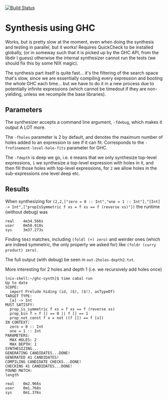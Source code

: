 [![Build Status](https://www.travis-ci.com/Tritlo/ghc-synth.svg?token=YpmPqezsnvxxwFc8zMFo&branch=master)](https://www.travis-ci.com/Tritlo/ghc-synth)

Synthesis using GHC
===================

Works, but is pretty slow at the moment, even when doing the synthesis and
testing in parallel, but it works! Requires QuickCheck to be installed globally,
(or in someway such that it is picked up by the GHC API, from the libdir I guess)
otherwise the internal synthesizer cannot run the tests (we should fix this
by some NIX magic).

The synthesis part itself is quite fast... it's the filtering of the search
space that's slow, since we are essentially compiling every expression and
booting the whole GHC each time... but we have to do it in a new process due
to potentially infinite expressions (which cannot be timedout if they are
non-yielding, unless we recompile the base libraries).

Parameters
---------

The synthesizer accepts a command line argument, `-fdebug`, which makes it
output A LOT more.

The `-fholes` parameter is 2 by default, and denotes the maximum number of
holes added to an expression to see if it can fit. Corresponds to the
`-frefinement-level-hole-fits` parameter for GHC.

The `-fdepth` is deep we go, i.e. `0` means that we only synthesize top-level
expressions, `1` we synthesize a top-level expression with holes in it, and then
fill those holes with top-level expressions, for `2` we allow holes in the
sub-expressions one level deep etc.

Results
-------
When synthesizing for `(2,2,["zero = 0 :: Int","one = 1 :: Int"],"[Int] -> Int",["propIsSymmetric f xs = f xs == f (reverse xs)"])` the runtime (without debug) was

```
real	4m34.566s
user	0m50.918s
sys	    3m37.273s
```

Finding `5843` matches, including `(foldl (+) zero)` and
weirder ones (which are indeed symmetric, the only property we asked for) like
`(foldr (curry product) zero)`.

The full output (with debug) be seen in `out-2holes-depth2.txt`.


More interesting for 2 holes and depth 1 (i.e. we recursively add holes once)


```
[nix-shell:~/ghc-synth]$ time cabal run
Up to date
SCOPE:
  import Prelude hiding (id, ($), ($!), asTypeOf)
TARGET TYPE:
  [a] -> Int
MUST SATISFY:
  prop_is_symmetric f xs = f xs == f (reverse xs)
  prop_bin f = f [] == 0 || f [] == 1
  prop_not_const f x = not ((f []) == f [x])
IN CONTEXT:
  zero = 0 :: Int
  one = 1 :: Int
PARAMETERS:
  MAX HOLES: 2
  MAX DEPTH: 1
SYNTHESIZING...
GENERATING CANDIDATES...DONE!
GENERATED 41 CANDIDATES!
COMPILING CANDIDATE CHECKS...DONE!
CHECKING 41 CANDIDATES...DONE!
FOUND MATCH:
length

real	0m2.966s
user	0m1.768s
sys		0m1.376s

```

